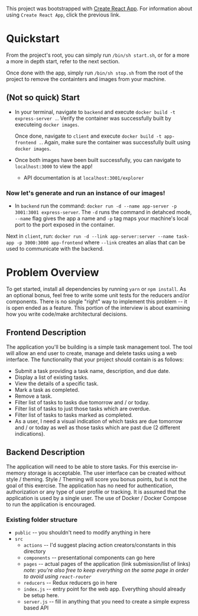 This project was bootstrapped with [Create React App](https://github.com/facebookincubator/create-react-app). For 
information about using `Create React App`, click the previous link.

# Quickstart
From the project's root, you can simply run `/bin/sh start.sh`, or for a more a more in depth start, refer to the next section.

Once done with the app, simply run `/bin/sh stop.sh` from the root of the project to remove the containters and images from your machine.

## (Not so quick) Start
* In your terminal, navigate to `backend` and execute `docker build -t express-server .`.
  Verify the container was successfully built by executeing `docker images`.

  Once done, navigate to `client` and execute `docker build -t app-frontend .`.
  Again, make sure the container was successfully built using `docker images`.

* Once both images have been built successfully, you can navigate to `localhost:3000` to view the app!
    * API documentation is at `localhost:3001/explorer`

### Now let's generate and run an instance of our images!
* In `backend` run the command: `docker run -d --name app-server -p 3001:3001 express-server`. The `-d` runs the command in detahced mode, `--name` flag gives the app a name and `-p` tag maps your machine's local port to the port exposed in the container.

Next in `client`, run: `docker run -d --link app-server:server --name task-app -p 3000:3000 app-frontend` where `--link` creates an alias that can be used to communicate with the backend.

# Problem Overview
To get started, install all dependencies by running `yarn` or `npm install`. As an optional bonus, feel free to write
some unit tests for the reducers and/or components. There is no single "right" way to implement this problem -- it is 
open ended as a feature. This portion of the interview is about examining how you write code/make architectural 
decisions.

## Frontend Description
The application you'll be building is a simple task management tool. The tool will allow an end user to create, manage and delete tasks using a web interface. The functionality that your project should contain is as follows:

* Submit a task providing a task name, description, and due date.
* Display a list of existing tasks.
* View the details of a specific task.
* Mark a task as completed.
* Remove a task.
* Filter list of tasks to tasks due tomorrow and / or today.
* Filter list of tasks to just those tasks which are overdue.
* Filter list of tasks to tasks marked as completed.
* As a user, I need a visual indication of which tasks are due tomorrow and /
or today as well as those tasks which are past due (2 different indications).

## Backend Description
The application will need to be able to store tasks. For this exercise in-memory storage is acceptable. 
The user interface can be created without style / theming. Style / Theming will score you bonus points, but is not the goal of this exercise.
The application has no need for authentication, authorization or any type of user profile or tracking. It is assumed that the application is used by a single user.
The use of Docker / Docker Compose to run the application is encouraged.

### Existing folder structure
* `public` -- you shouldn't need to modify anything in here
* `src`
    * `actions` -- I'd suggest placing action creators/constants in this directory
    * `components` -- presentational components can go here
    * `pages` -- actual pages of the application (link submission/list of links) _note: you're also free to keep
    everything on the same page in order to avoid using `react-router`_
    * `reducers` -- Redux reducers go in here
    * `index.js` -- entry point for the web app. Everything should already be setup here.
    * `server.js` -- fill in anything that you need to create a simple express based API 
    